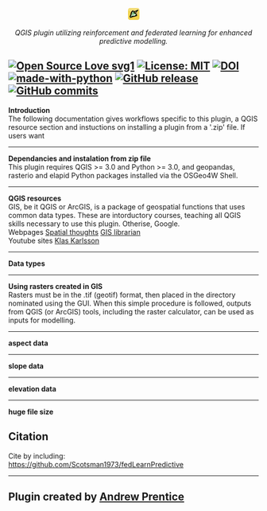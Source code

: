 <p align="center">
  <img src="images/icon.png" alt="predictive modelling logo"/>
</p>

<p align="center">
  <em>QGIS plugin utilizing reinforcement and federated learning for enhanced predictive modelling.</em>
</p>

[![Open Source Love svg1](https://badges.frapsoft.com/os/v1/open-source.svg?v=103)](https://github.com/ellerbrock/open-source-badges/)
[![License: MIT](https://img.shields.io/badge/license-MIT-blue.svg)](https://opensource.org/license/mit)
[![DOI](https://zenodo.org/badge/DOI/10.5281/zenodo.13160810.svg)](https://doi.org/10.5281/zenodo.13160810)
[![made-with-python](https://img.shields.io/badge/Made%20with-Python-ffd040.svg)](https://www.python.org/)
[![GitHub release](https://img.shields.io/github/release/Scotsman1973/archaeo_modelling.svg)](https://github.com/Scotsman1973/archaeo_modelling/releases)
[![GitHub commits](https://img.shields.io/github/commits-since/Scotsman1973/archaeo_modelling/v1.alpha.svg)](https://GitHub.com/Scotsman1973/archaeo_modelling/commit/)
---

**Introduction**<br>
The following documentation gives workflows specific to this plugin, a QGIS resource section and instuctions on installing a plugin from a '.zip' file.  If users want 

---
**Dependancies and instalation from zip file**<br>
This plugin requires QGIS >= 3.0 and Python >= 3.0, and geopandas, rasterio and elapid Python packages installed via the OSGeo4W Shell.

---
**QGIS resources**<br>
GIS, be it QGIS or ArcGIS, is a package of geospatial functions that uses common data types.  These are intorductory courses, teaching all QGIS skills necessary to use this plugin.  Otherise, Google.
<br>
Webpages
[Spatial thoughts](https://courses.spatialthoughts.com/introduction-to-qgis.html)
[GIS librarian](https://www.geographyrealm.com/role-gis-librarians/)
<br>
Youtube sites
[Klas Karlsson](https://www.youtube.com/channel/UCxs7cfMwzgGZhtUuwhny4-Q)

---

**Data types**


---
**Using rasters created in GIS**<br>
Rasters must be in the .tif (geotif) format, then placed in the directory nominated using the GUI.  When this simple procedure is followed, outputs from QGIS (or ArcGIS) tools, including the raster calculator, can be used as inputs for modelling.

---
**aspect data**


---
**slope data**


---
**elevation data**


---
**huge file size**

## Citation
Cite by including:
<br>
https://github.com/Scotsman1973/fedLearnPredictive

---

## Plugin created by [Andrew Prentice](https://digitalarchaeology.com.au)
